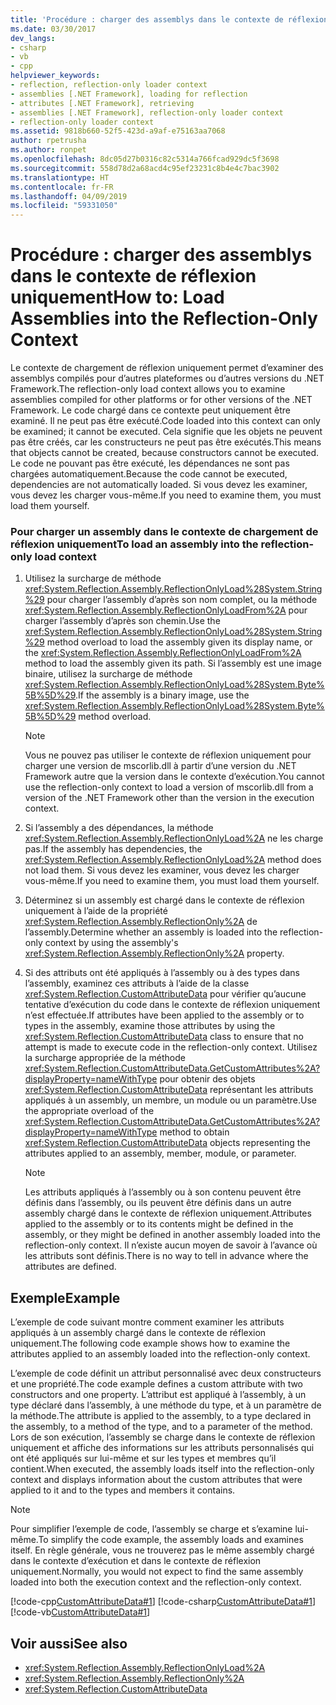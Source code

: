 ```yaml
---
title: 'Procédure : charger des assemblys dans le contexte de réflexion uniquement'
ms.date: 03/30/2017
dev_langs:
- csharp
- vb
- cpp
helpviewer_keywords:
- reflection, reflection-only loader context
- assemblies [.NET Framework], loading for reflection
- attributes [.NET Framework], retrieving
- assemblies [.NET Framework], reflection-only loader context
- reflection-only loader context
ms.assetid: 9818b660-52f5-423d-a9af-e75163aa7068
author: rpetrusha
ms.author: ronpet
ms.openlocfilehash: 8dc05d27b0316c82c5314a766fcad929dc5f3698
ms.sourcegitcommit: 558d78d2a68acd4c95ef23231c8b4e4c7bac3902
ms.translationtype: HT
ms.contentlocale: fr-FR
ms.lasthandoff: 04/09/2019
ms.locfileid: "59331050"
---
```

# <a name="how-to-load-assemblies-into-the-reflection-only-context"></a><span data-ttu-id="0087a-102">Procédure : charger des assemblys dans le contexte de réflexion uniquement</span><span class="sxs-lookup"><span data-stu-id="0087a-102">How to: Load Assemblies into the Reflection-Only Context</span></span>
<span data-ttu-id="0087a-103">Le contexte de chargement de réflexion uniquement permet d’examiner des assemblys compilés pour d’autres plateformes ou d’autres versions du .NET Framework.</span><span class="sxs-lookup"><span data-stu-id="0087a-103">The reflection-only load context allows you to examine assemblies compiled for other platforms or for other versions of the .NET Framework.</span></span> <span data-ttu-id="0087a-104">Le code chargé dans ce contexte peut uniquement être examiné. Il ne peut pas être exécuté.</span><span class="sxs-lookup"><span data-stu-id="0087a-104">Code loaded into this context can only be examined; it cannot be executed.</span></span> <span data-ttu-id="0087a-105">Cela signifie que les objets ne peuvent pas être créés, car les constructeurs ne peut pas être exécutés.</span><span class="sxs-lookup"><span data-stu-id="0087a-105">This means that objects cannot be created, because constructors cannot be executed.</span></span> <span data-ttu-id="0087a-106">Le code ne pouvant pas être exécuté, les dépendances ne sont pas chargées automatiquement.</span><span class="sxs-lookup"><span data-stu-id="0087a-106">Because the code cannot be executed, dependencies are not automatically loaded.</span></span> <span data-ttu-id="0087a-107">Si vous devez les examiner, vous devez les charger vous-même.</span><span class="sxs-lookup"><span data-stu-id="0087a-107">If you need to examine them, you must load them yourself.</span></span>  
  
### <a name="to-load-an-assembly-into-the-reflection-only-load-context"></a><span data-ttu-id="0087a-108">Pour charger un assembly dans le contexte de chargement de réflexion uniquement</span><span class="sxs-lookup"><span data-stu-id="0087a-108">To load an assembly into the reflection-only load context</span></span>  
  
1. <span data-ttu-id="0087a-109">Utilisez la surcharge de méthode <xref:System.Reflection.Assembly.ReflectionOnlyLoad%28System.String%29> pour charger l’assembly d’après son nom complet, ou la méthode <xref:System.Reflection.Assembly.ReflectionOnlyLoadFrom%2A> pour charger l’assembly d’après son chemin.</span><span class="sxs-lookup"><span data-stu-id="0087a-109">Use the <xref:System.Reflection.Assembly.ReflectionOnlyLoad%28System.String%29> method overload to load the assembly given its display name, or the <xref:System.Reflection.Assembly.ReflectionOnlyLoadFrom%2A> method to load the assembly given its path.</span></span> <span data-ttu-id="0087a-110">Si l’assembly est une image binaire, utilisez la surcharge de méthode <xref:System.Reflection.Assembly.ReflectionOnlyLoad%28System.Byte%5B%5D%29>.</span><span class="sxs-lookup"><span data-stu-id="0087a-110">If the assembly is a binary image, use the <xref:System.Reflection.Assembly.ReflectionOnlyLoad%28System.Byte%5B%5D%29> method overload.</span></span>  
  
    > [!NOTE]
    >  <span data-ttu-id="0087a-111">Vous ne pouvez pas utiliser le contexte de réflexion uniquement pour charger une version de mscorlib.dll à partir d’une version du .NET Framework autre que la version dans le contexte d’exécution.</span><span class="sxs-lookup"><span data-stu-id="0087a-111">You cannot use the reflection-only context to load a version of mscorlib.dll from a version of the .NET Framework other than the version in the execution context.</span></span>  
  
2. <span data-ttu-id="0087a-112">Si l’assembly a des dépendances, la méthode <xref:System.Reflection.Assembly.ReflectionOnlyLoad%2A> ne les charge pas.</span><span class="sxs-lookup"><span data-stu-id="0087a-112">If the assembly has dependencies, the <xref:System.Reflection.Assembly.ReflectionOnlyLoad%2A> method does not load them.</span></span> <span data-ttu-id="0087a-113">Si vous devez les examiner, vous devez les charger vous-même.</span><span class="sxs-lookup"><span data-stu-id="0087a-113">If you need to examine them, you must load them yourself.</span></span>  
  
3. <span data-ttu-id="0087a-114">Déterminez si un assembly est chargé dans le contexte de réflexion uniquement à l’aide de la propriété <xref:System.Reflection.Assembly.ReflectionOnly%2A> de l’assembly.</span><span class="sxs-lookup"><span data-stu-id="0087a-114">Determine whether an assembly is loaded into the reflection-only context by using the assembly's <xref:System.Reflection.Assembly.ReflectionOnly%2A> property.</span></span>  
  
4. <span data-ttu-id="0087a-115">Si des attributs ont été appliqués à l’assembly ou à des types dans l’assembly, examinez ces attributs à l’aide de la classe <xref:System.Reflection.CustomAttributeData> pour vérifier qu’aucune tentative d’exécution du code dans le contexte de réflexion uniquement n’est effectuée.</span><span class="sxs-lookup"><span data-stu-id="0087a-115">If attributes have been applied to the assembly or to types in the assembly, examine those attributes by using the <xref:System.Reflection.CustomAttributeData> class to ensure that no attempt is made to execute code in the reflection-only context.</span></span> <span data-ttu-id="0087a-116">Utilisez la surcharge appropriée de la méthode <xref:System.Reflection.CustomAttributeData.GetCustomAttributes%2A?displayProperty=nameWithType> pour obtenir des objets <xref:System.Reflection.CustomAttributeData> représentant les attributs appliqués à un assembly, un membre, un module ou un paramètre.</span><span class="sxs-lookup"><span data-stu-id="0087a-116">Use the appropriate overload of the <xref:System.Reflection.CustomAttributeData.GetCustomAttributes%2A?displayProperty=nameWithType> method to obtain <xref:System.Reflection.CustomAttributeData> objects representing the attributes applied to an assembly, member, module, or parameter.</span></span>  
  
    > [!NOTE]
    >  <span data-ttu-id="0087a-117">Les attributs appliqués à l’assembly ou à son contenu peuvent être définis dans l’assembly, ou ils peuvent être définis dans un autre assembly chargé dans le contexte de réflexion uniquement.</span><span class="sxs-lookup"><span data-stu-id="0087a-117">Attributes applied to the assembly or to its contents might be defined in the assembly, or they might be defined in another assembly loaded into the reflection-only context.</span></span> <span data-ttu-id="0087a-118">Il n’existe aucun moyen de savoir à l’avance où les attributs sont définis.</span><span class="sxs-lookup"><span data-stu-id="0087a-118">There is no way to tell in advance where the attributes are defined.</span></span>  
  
## <a name="example"></a><span data-ttu-id="0087a-119">Exemple</span><span class="sxs-lookup"><span data-stu-id="0087a-119">Example</span></span>  
 <span data-ttu-id="0087a-120">L’exemple de code suivant montre comment examiner les attributs appliqués à un assembly chargé dans le contexte de réflexion uniquement.</span><span class="sxs-lookup"><span data-stu-id="0087a-120">The following code example shows how to examine the attributes applied to an assembly loaded into the reflection-only context.</span></span>  
  
 <span data-ttu-id="0087a-121">L’exemple de code définit un attribut personnalisé avec deux constructeurs et une propriété.</span><span class="sxs-lookup"><span data-stu-id="0087a-121">The code example defines a custom attribute with two constructors and one property.</span></span> <span data-ttu-id="0087a-122">L’attribut est appliqué à l’assembly, à un type déclaré dans l’assembly, à une méthode du type, et à un paramètre de la méthode.</span><span class="sxs-lookup"><span data-stu-id="0087a-122">The attribute is applied to the assembly, to a type declared in the assembly, to a method of the type, and to a parameter of the method.</span></span> <span data-ttu-id="0087a-123">Lors de son exécution, l’assembly se charge dans le contexte de réflexion uniquement et affiche des informations sur les attributs personnalisés qui ont été appliqués sur lui-même et sur les types et membres qu’il contient.</span><span class="sxs-lookup"><span data-stu-id="0087a-123">When executed, the assembly loads itself into the reflection-only context and displays information about the custom attributes that were applied to it and to the types and members it contains.</span></span>  
  
> [!NOTE]
>  <span data-ttu-id="0087a-124">Pour simplifier l’exemple de code, l’assembly se charge et s’examine lui-même.</span><span class="sxs-lookup"><span data-stu-id="0087a-124">To simplify the code example, the assembly loads and examines itself.</span></span> <span data-ttu-id="0087a-125">En règle générale, vous ne trouverez pas le même assembly chargé dans le contexte d’exécution et dans le contexte de réflexion uniquement.</span><span class="sxs-lookup"><span data-stu-id="0087a-125">Normally, you would not expect to find the same assembly loaded into both the execution context and the reflection-only context.</span></span>  
  
 [!code-cpp[CustomAttributeData#1](../../../samples/snippets/cpp/VS_Snippets_CLR/CustomAttributeData/CPP/source.cpp#1)]
 [!code-csharp[CustomAttributeData#1](../../../samples/snippets/csharp/VS_Snippets_CLR/CustomAttributeData/CS/source.cs#1)]
 [!code-vb[CustomAttributeData#1](../../../samples/snippets/visualbasic/VS_Snippets_CLR/CustomAttributeData/VB/source.vb#1)]  
  
## <a name="see-also"></a><span data-ttu-id="0087a-126">Voir aussi</span><span class="sxs-lookup"><span data-stu-id="0087a-126">See also</span></span>

- <xref:System.Reflection.Assembly.ReflectionOnlyLoad%2A>
- <xref:System.Reflection.Assembly.ReflectionOnly%2A>
- <xref:System.Reflection.CustomAttributeData>

